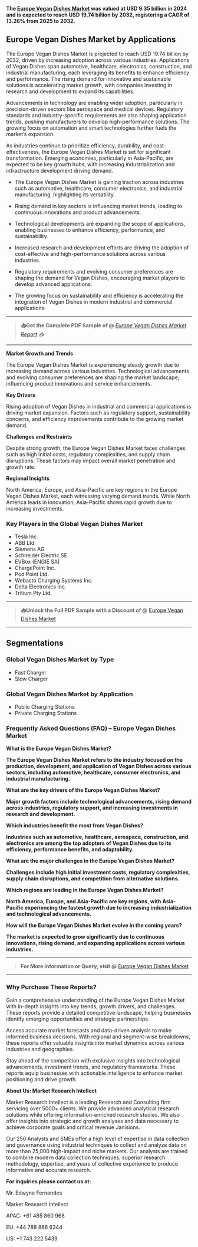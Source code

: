 <p><strong>The <a href="https://www.marketresearchintellect.com/download-sample/?rid=1005591&amp;utm_source=Pulse-April-Europe&amp;utm_medium=852">Europe Vegan Dishes Market</a> was valued at USD 9.35 billion in 2024 and is expected to reach USD 19.74 billion by 2032, registering a CAGR of 13.26% from 2025 to 2032.</strong></p><h2>Europe Vegan Dishes Market by Applications&nbsp;</h2><p><p>The Europe Vegan Dishes Market is projected to reach USD 19.74 billion by 2032, driven by increasing adoption across various industries. Applications of Vegan Dishes span automotive, healthcare, electronics, construction, and industrial manufacturing, each leveraging its benefits to enhance efficiency and performance. The rising demand for innovative and sustainable solutions is accelerating market growth, with companies investing in research and development to expand its capabilities.</p><p>Advancements in technology are enabling wider adoption, particularly in precision-driven sectors like aerospace and medical devices. Regulatory standards and industry-specific requirements are also shaping application trends, pushing manufacturers to develop high-performance solutions. The growing focus on automation and smart technologies further fuels the market&rsquo;s expansion.</p><p>As industries continue to prioritize efficiency, durability, and cost-effectiveness, the Europe Vegan Dishes Market is set for significant transformation. Emerging economies, particularly in Asia-Pacific, are expected to be key growth hubs, with increasing industrialization and infrastructure development driving demand.</p></p><ul><li><p>The Europe Vegan Dishes Market is gaining traction across industries such as automotive, healthcare, consumer electronics, and industrial manufacturing, highlighting its versatility.</p></li><li><p>Rising demand in key sectors is influencing market trends, leading to continuous innovations and product advancements.</p></li><li><p>Technological developments are expanding the scope of applications, enabling businesses to enhance efficiency, performance, and sustainability.</p></li><li><p>Increased research and development efforts are driving the adoption of cost-effective and high-performance solutions across various industries.</p></li><li><p>Regulatory requirements and evolving consumer preferences are shaping the demand for Vegan Dishes, encouraging market players to develop advanced applications.</p></li><li><p>The growing focus on sustainability and efficiency is accelerating the integration of Vegan Dishes in modern industrial and commercial applications.</p></li></ul><hr /><blockquote><p><strong><span class="font-[700]">📥Get the Complete PDF Sample of @ </span></strong><em><span class="font-[700]"><a href="https://www.marketresearchintellect.com/download-sample/?rid=1005591&amp;utm_source=Pulse-April-Europe&amp;utm_medium=852" target="_blank" data-tracking-control-name="article-ssr-frontend-pulse_little-text-block" data-tracking-will-navigate="" data-test-link="">Europe Vegan Dishes Market Report</a>&nbsp;📥</span></em></p></blockquote><hr /><p class="" data-start="77" data-end="360"><strong data-start="77" data-end="105">Market Growth and Trends</strong></p><p class="" data-start="77" data-end="360">The Europe Vegan Dishes Market is experiencing steady growth due to increasing demand across various industries. Technological advancements and evolving consumer preferences are shaping the market landscape, influencing product innovations and service enhancements.</p><p class="" data-start="362" data-end="606"><strong data-start="362" data-end="377">Key Drivers</strong></p><p class="" data-start="362" data-end="606">Rising adoption of Vegan Dishes in industrial and commercial applications is driving market expansion. Factors such as regulatory support, sustainability concerns, and efficiency improvements contribute to the growing market demand.</p><p class="" data-start="608" data-end="849"><strong data-start="608" data-end="637">Challenges and Restraints</strong></p><p class="" data-start="608" data-end="849">Despite strong growth, the Europe Vegan Dishes Market faces challenges such as high initial costs, regulatory complexities, and supply chain disruptions. These factors may impact overall market penetration and growth rate.</p><p class="" data-start="851" data-end="1095"><strong data-start="851" data-end="872">Regional Insights</strong></p><p class="" data-start="851" data-end="1095">North America, Europe, and Asia-Pacific are key regions in the Europe Vegan Dishes Market, each witnessing varying demand trends. While North America leads in innovation, Asia-Pacific shows rapid growth due to increasing investments.</p><p><h3>Key Players in the Global Vegan Dishes Market </h3><ul><li>Tesla Inc.</li><li>ABB Ltd.</li><li>Siemens AG</li><li>Schneider Electric SE</li><li>EVBox (ENGIE SA)</li><li>ChargePoint Inc.</li><li>Pod Point Ltd.</li><li>Webasto Charging Systems Inc.</li><li>Delta Electronics Inc.</li><li>Tritium Pty Ltd.</li></ul></p><hr /><blockquote><p><strong>📥Unlock the Full PDF Sample with a Discount of @</strong> <a href="https://www.marketresearchintellect.com/ask-for-discount/?rid=1005591&amp;utm_source=Pulse-April-Europe&amp;utm_medium=852">Europe Vegan Dishes Market</a></p></blockquote><hr /><p><h2>Segmentations</h2><h3>Global Vegan Dishes Market by Type</h3><ul><li>Fast Charger</li><li>Slow Charger</li></ul><h3>Global Vegan Dishes Market by Application</h3><ul><li>Public Charging Stations</li><li>Private Charging Stations</li></ul></p><h3><strong>Frequently Asked Questions (FAQ) &ndash; Europe Vegan Dishes Market</strong></h3><p><strong>What is the Europe Vegan Dishes Market?</strong></p><p><strong>The Europe Vegan Dishes Market refers to the industry focused on the production, development, and application of Vegan Dishes across various sectors, including automotive, healthcare, consumer electronics, and industrial manufacturing.</strong></p><p><strong>What are the key drivers of the Europe Vegan Dishes Market?</strong></p><p><strong>Major growth factors include technological advancements, rising demand across industries, regulatory support, and increasing investments in research and development.</strong></p><p><strong>Which industries benefit the most from Vegan Dishes?</strong></p><p><strong>Industries such as automotive, healthcare, aerospace, construction, and electronics are among the top adopters of Vegan Dishes due to its efficiency, performance benefits, and adaptability.</strong></p><p><strong>What are the major challenges in the Europe Vegan Dishes Market?</strong></p><p><strong>Challenges include high initial investment costs, regulatory complexities, supply chain disruptions, and competition from alternative solutions.</strong></p><p><strong>Which regions are leading in the Europe Vegan Dishes Market?</strong></p><p><strong>North America, Europe, and Asia-Pacific are key regions, with Asia-Pacific experiencing the fastest growth due to increasing industrialization and technological advancements.</strong></p><p><strong>How will the Europe Vegan Dishes Market evolve in the coming years?</strong></p><p><strong>The market is expected to grow significantly due to continuous innovations, rising demand, and expanding applications across various industries.</strong></p><hr /><blockquote><p><span class="font-[700]"><strong>For More Information or Query, visit&nbsp;@</strong>&nbsp;</span><span class="font-[700]"><a href="https://www.marketresearchintellect.com/product/global-vegan-dishes-market/?utm_source=Linkedin&utm_medium=852" target="_blank" data-tracking-control-name="article-ssr-frontend-pulse_little-text-block" data-tracking-will-navigate="" data-test-link="">Europe Vegan Dishes Market</a></span></p></blockquote><hr /><h3><strong data-start="0" data-end="31">Why Purchase These Reports?</strong></h3><p class="" data-start="35" data-end="297">Gain a comprehensive understanding of the Europe Vegan Dishes Market with in-depth insights into key trends, growth drivers, and challenges. These reports provide a detailed competitive landscape, helping businesses identify emerging opportunities and strategic partnerships.</p><p class="" data-start="299" data-end="540">Access accurate market forecasts and data-driven analysis to make informed business decisions. With regional and segment-wise breakdowns, these reports offer valuable insights into market dynamics across various industries and geographies.</p><p class="" data-start="542" data-end="784">Stay ahead of the competition with exclusive insights into technological advancements, investment trends, and regulatory frameworks. These reports equip businesses with actionable intelligence to enhance market positioning and drive growth.</p><p><strong><span class="font-[700]">About Us: Market Research Intellect</span></strong></p><p><span class="">Market Research Intellect is a leading Research and Consulting firm servicing over 5000+ clients. We provide advanced analytical research solutions while offering information-enriched research studies.&nbsp;</span>We also offer insights into strategic and growth analyses and data necessary to achieve corporate goals and critical revenue Janisions.</p><p><span class="">Our 250 Analysts and SMEs offer a high level of expertise in data collection and governance using industrial techniques to collect and analyze data on more than 25,000 high-impact and niche markets. Our analysts are trained to combine modern data collection techniques, superior research methodology, expertise, and years of collective experience to produce informative and accurate research.</span></p><p><strong>For inquiries please contact us at:</strong></p><p>Mr. Edwyne Fernandes</p><p>Market Research Intellect</p><p>APAC: +61 485 860 968</p><p>EU: +44 788 886 6344</p><p>US: +1 743 222 5439</p>